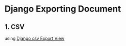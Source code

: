 # Django Exporting Document

## 1. CSV
using [Django csv Export View](https://github.com/user/repo/blob/branch/other_file.md)
